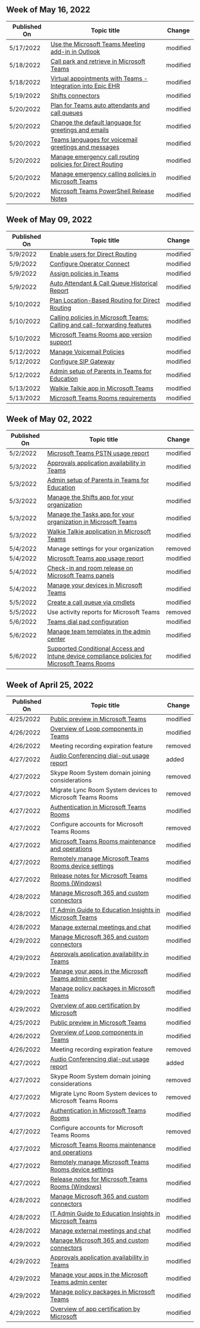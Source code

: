 <!-- This file is generated automatically each week. Changes made to this file will be overwritten.-->



## Week of May 16, 2022


| Published On |Topic title | Change |
|------|------------|--------|
| 5/17/2022 | [Use the Microsoft Teams Meeting add-in in Outlook](/MicrosoftTeams/teams-add-in-for-outlook) | modified |
| 5/18/2022 | [Call park and retrieve in Microsoft Teams](/MicrosoftTeams/call-park-and-retrieve) | modified |
| 5/18/2022 | [Virtual appointments with Teams - Integration into Epic EHR](/MicrosoftTeams/expand-teams-across-your-org/healthcare/ehr-admin) | modified |
| 5/19/2022 | [Shifts connectors](/MicrosoftTeams/expand-teams-across-your-org/shifts/shifts-connectors) | modified |
| 5/20/2022 | [Plan for Teams auto attendants and call queues](/MicrosoftTeams/plan-auto-attendant-call-queue) | modified |
| 5/20/2022 | [Change the default language for greetings and emails](/MicrosoftTeams/change-the-default-language-for-greetings-and-emails) | modified |
| 5/20/2022 | [Teams languages for voicemail greetings and messages](/MicrosoftTeams/languages-for-voicemail-greetings-and-messages) | modified |
| 5/20/2022 | [Manage emergency call routing policies for Direct Routing](/MicrosoftTeams/manage-emergency-call-routing-policies) | modified |
| 5/20/2022 | [Manage emergency calling policies in Microsoft Teams](/MicrosoftTeams/manage-emergency-calling-policies) | modified |
| 5/20/2022 | [Microsoft Teams PowerShell Release Notes](/MicrosoftTeams/teams-powershell-release-notes) | modified |


## Week of May 09, 2022


| Published On |Topic title | Change |
|------|------------|--------|
| 5/9/2022 | [Enable users for Direct Routing](/MicrosoftTeams/direct-routing-enable-users) | modified |
| 5/9/2022 | [Configure Operator Connect](/MicrosoftTeams/operator-connect-configure) | modified |
| 5/9/2022 | [Assign policies in Teams](/MicrosoftTeams/policy-assignment-overview) | modified |
| 5/9/2022 | [Auto Attendant & Call Queue Historical Report](/MicrosoftTeams/aa-cq-cqd-historical-reports) | modified |
| 5/10/2022 | [Plan Location-Based Routing for Direct Routing](/MicrosoftTeams/location-based-routing-plan) | modified |
| 5/10/2022 | [Calling policies in Microsoft Teams: Calling and call-forwarding features](/MicrosoftTeams/teams-calling-policy) | modified |
| 5/10/2022 | [Microsoft Teams Rooms app version support](/MicrosoftTeams/rooms/rooms-lifecycle-support) | modified |
| 5/12/2022 | [Manage Voicemail Policies](/MicrosoftTeams/manage-voicemail-policies) | modified |
| 5/12/2022 | [Configure SIP Gateway](/MicrosoftTeams/sip-gateway-configure) | modified |
| 5/12/2022 | [Admin setup of Parents in Teams for Education](/MicrosoftTeams/edu-parents-app) | modified |
| 5/13/2022 | [Walkie Talkie app in Microsoft Teams](/MicrosoftTeams/walkie-talkie) | modified |
| 5/13/2022 | [Microsoft Teams Rooms requirements](/MicrosoftTeams/rooms/requirements) | modified |


## Week of May 02, 2022


| Published On |Topic title | Change |
|------|------------|--------|
| 5/2/2022 | [Microsoft Teams PSTN usage report](/MicrosoftTeams/teams-analytics-and-reports/pstn-usage-report) | modified |
| 5/3/2022 | [Approvals application availability in Teams](/MicrosoftTeams/approval-admin) | modified |
| 5/3/2022 | [Admin setup of Parents in Teams for Education](/MicrosoftTeams/edu-parents-app) | modified |
| 5/3/2022 | [Manage the Shifts app for your organization](/MicrosoftTeams/expand-teams-across-your-org/shifts/manage-the-shifts-app-for-your-organization-in-teams) | modified |
| 5/3/2022 | [Manage the Tasks app for your organization in Microsoft Teams](/MicrosoftTeams/manage-tasks-app) | modified |
| 5/3/2022 | [Walkie Talkie application in Microsoft Teams](/MicrosoftTeams/walkie-talkie) | modified |
| 5/4/2022 | Manage settings for your organization | removed |
| 5/4/2022 | [Microsoft Teams app usage report](/MicrosoftTeams/teams-analytics-and-reports/app-usage-report) | modified |
| 5/4/2022 | [Check-in and room release on Microsoft Teams panels](/MicrosoftTeams/devices/check-in-and-room-release) | modified |
| 5/4/2022 | [Manage your devices in Microsoft Teams](/MicrosoftTeams/devices/device-management) | modified |
| 5/5/2022 | [Create a call queue via cmdlets](/MicrosoftTeams/create-a-phone-system-call-queue-via-cmdlets) | modified |
| 5/5/2022 | Use activity reports for Microsoft Teams | removed |
| 5/6/2022 | [Teams dial pad configuration](/MicrosoftTeams/dial-pad-configuration) | modified |
| 5/6/2022 | [Manage team templates in the admin center](/MicrosoftTeams/templates-policies) | modified |
| 5/6/2022 | [Supported Conditional Access and Intune device compliance policies for Microsoft Teams Rooms](/MicrosoftTeams/rooms/supported-ca-and-compliance-policies) | modified |


## Week of April 25, 2022


| Published On |Topic title | Change |
|------|------------|--------|
| 4/25/2022 | [Public preview in Microsoft Teams](/MicrosoftTeams/public-preview-doc-updates) | modified |
| 4/26/2022 | [Overview of Loop components in Teams](/MicrosoftTeams/loop-components-in-teams) | modified |
| 4/26/2022 | Meeting recording expiration feature | removed |
| 4/27/2022 | [Audio Conferencing dial-out usage report](/MicrosoftTeams/audio-conferencing-dial-out-usage-report) | added |
| 4/27/2022 | Skype Room System domain joining considerations | removed |
| 4/27/2022 | Migrate Lync Room System devices to Microsoft Teams Rooms | removed |
| 4/27/2022 | [Authentication in Microsoft Teams Rooms](/MicrosoftTeams/rooms/rooms-authentication) | modified |
| 4/27/2022 | Configure accounts for Microsoft Teams Rooms | removed |
| 4/27/2022 | [Microsoft Teams Rooms maintenance and operations](/MicrosoftTeams/rooms/rooms-operations) | modified |
| 4/27/2022 | [Remotely manage Microsoft Teams Rooms device settings](/MicrosoftTeams/rooms/xml-config-file) | modified |
| 4/27/2022 | [Release notes for Microsoft Teams Rooms (Windows)](/MicrosoftTeams/rooms/rooms-release-note) | modified |
| 4/28/2022 | [Manage Microsoft 365 and custom connectors](/MicrosoftTeams/office-365-custom-connectors) | modified |
| 4/28/2022 | [IT Admin Guide to Education Insights in Microsoft Teams](/MicrosoftTeams/class-insights) | modified |
| 4/28/2022 | [Manage external meetings and chat](/MicrosoftTeams/manage-external-access) | modified |
| 4/29/2022 | [Manage Microsoft 365 and custom connectors](/MicrosoftTeams/office-365-custom-connectors) | modified |
| 4/29/2022 | [Approvals application availability in Teams](/MicrosoftTeams/approval-admin) | modified |
| 4/29/2022 | [Manage your apps in the Microsoft Teams admin center](/MicrosoftTeams/manage-apps) | modified |
| 4/29/2022 | [Manage policy packages in Microsoft Teams](/MicrosoftTeams/manage-policy-packages) | modified |
| 4/29/2022 | [Overview of app certification by Microsoft](/MicrosoftTeams/overview-of-app-certification) | modified |
| 4/25/2022 | [Public preview in Microsoft Teams](/MicrosoftTeams/public-preview-doc-updates) | modified |
| 4/26/2022 | [Overview of Loop components in Teams](/MicrosoftTeams/loop-components-in-teams) | modified |
| 4/26/2022 | Meeting recording expiration feature | removed |
| 4/27/2022 | [Audio Conferencing dial-out usage report](/MicrosoftTeams/audio-conferencing-dial-out-usage-report) | added |
| 4/27/2022 | Skype Room System domain joining considerations | removed |
| 4/27/2022 | Migrate Lync Room System devices to Microsoft Teams Rooms | removed |
| 4/27/2022 | [Authentication in Microsoft Teams Rooms](/MicrosoftTeams/rooms/rooms-authentication) | modified |
| 4/27/2022 | Configure accounts for Microsoft Teams Rooms | removed |
| 4/27/2022 | [Microsoft Teams Rooms maintenance and operations](/MicrosoftTeams/rooms/rooms-operations) | modified |
| 4/27/2022 | [Remotely manage Microsoft Teams Rooms device settings](/MicrosoftTeams/rooms/xml-config-file) | modified |
| 4/27/2022 | [Release notes for Microsoft Teams Rooms (Windows)](/MicrosoftTeams/rooms/rooms-release-note) | modified |
| 4/28/2022 | [Manage Microsoft 365 and custom connectors](/MicrosoftTeams/office-365-custom-connectors) | modified |
| 4/28/2022 | [IT Admin Guide to Education Insights in Microsoft Teams](/MicrosoftTeams/class-insights) | modified |
| 4/28/2022 | [Manage external meetings and chat](/MicrosoftTeams/manage-external-access) | modified |
| 4/29/2022 | [Manage Microsoft 365 and custom connectors](/MicrosoftTeams/office-365-custom-connectors) | modified |
| 4/29/2022 | [Approvals application availability in Teams](/MicrosoftTeams/approval-admin) | modified |
| 4/29/2022 | [Manage your apps in the Microsoft Teams admin center](/MicrosoftTeams/manage-apps) | modified |
| 4/29/2022 | [Manage policy packages in Microsoft Teams](/MicrosoftTeams/manage-policy-packages) | modified |
| 4/29/2022 | [Overview of app certification by Microsoft](/MicrosoftTeams/overview-of-app-certification) | modified |
